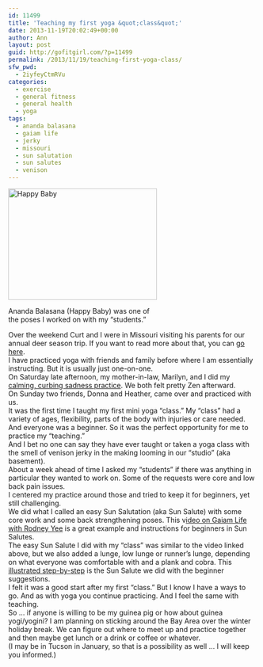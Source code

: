 ```yaml
---
id: 11499
title: 'Teaching my first yoga &quot;class&quot;'
date: 2013-11-19T20:02:49+00:00
author: Ann
layout: post
guid: http://gofitgirl.com/?p=11499
permalink: /2013/11/19/teaching-first-yoga-class/
sfw_pwd:
  - 2iyfeyCtmRVu
categories:
  - exercise
  - general fitness
  - general health
  - yoga
tags:
  - ananda balasana
  - gaiam life
  - jerky
  - missouri
  - sun salutation
  - sun salutes
  - venison
---
```

<div id="attachment_11502" style="width: 310px" class="wp-caption alignleft">
  <a href="http://gofitgirl.com/2013/11/teaching-first-yoga-class/img_4603/" rel="attachment wp-att-11502"><img class="size-medium wp-image-11502" alt="Happy Baby" src="http://gofitgirl.com/wp-content/uploads/2013/11/IMG_4603-300x225.jpg" width="300" height="225" /></a>
  
  <p class="wp-caption-text">
    Ananda Balasana (Happy Baby) was one of the poses I worked on with my &#8220;students.&#8221;
  </p>
</div>

  
Over the weekend Curt and I were in Missouri visiting his parents for our annual deer season trip. If you want to read more about that, you can [go here](http://gofitgirl.com/2013/11/venison/).  
I have practiced yoga with friends and family before where I am essentially instructing. But it is usually just one-on-one.  
On Saturday late afternoon, my mother-in-law, Marilyn, and I did my [calming, curbing sadness practice](http://gofitgirl.com/2013/11/sad/). We both felt pretty Zen afterward.  
On Sunday two friends, Donna and Heather, came over and practiced with us.  
It was the first time I taught my first mini yoga &#8220;class.&#8221; My &#8220;class&#8221; had a variety of ages, flexibility, parts of the body with injuries or care needed. And everyone was a beginner. So it was the perfect opportunity for me to practice my &#8220;teaching.&#8221;  
And I bet no one can say they have ever taught or taken a yoga class with the smell of venison jerky in the making looming in our &#8220;studio&#8221; (aka basement).  
About a week ahead of time I asked my &#8220;students&#8221; if there was anything in particular they wanted to work on. Some of the requests were core and low back pain issues.  
I centered my practice around those and tried to keep it for beginners, yet still challenging.  
We did what I called an easy Sun Salutation (aka Sun Salute) with some core work and some back strengthening poses. This v[ideo on Gaiam Life with Rodney Yee](http://life.gaiam.com/video/sun-salutation-how-rodney-yees-yoga-beginners) is a great example and instructions for beginners in Sun Salutes.  
The easy Sun Salute I did with my &#8220;class&#8221; was similar to the video linked above, but we also added a lunge, low lunge or runner&#8217;s lunge, depending on what everyone was comfortable with and a plank and cobra. This [illustrated step-by-step](http://yoga.about.com/od/yogasequences/ss/sunsalutesteps.htm) is the Sun Salute we did with the beginner suggestions.  
I felt it was a good start after my first &#8220;class.&#8221; But I know I have a ways to go. And as with yoga you continue practicing. And I feel the same with teaching.  
So … if anyone is willing to be my guinea pig or how about guinea yogi/yogini? I am planning on sticking around the Bay Area over the winter holiday break. We can figure out where to meet up and practice together and then maybe get lunch or a drink or coffee or whatever.  
(I may be in Tucson in January, so that is a possibility as well … I will keep you informed.)